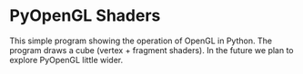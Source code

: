 # PyOpenGL Shaders

This simple program showing the operation of OpenGL in Python. 
The program draws a cube (vertex + fragment shaders). In the future we 
plan to explore PyOpenGL little wider.